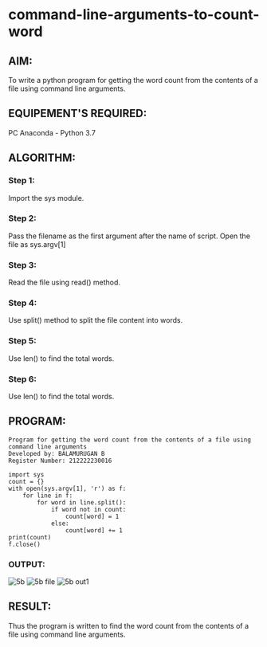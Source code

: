 # command-line-arguments-to-count-word
## AIM:
To write a python program for getting the word count from the contents of a file using command line arguments.
## EQUIPEMENT'S REQUIRED: 
PC
Anaconda - Python 3.7
## ALGORITHM: 

### Step 1:
Import the sys module.

### Step 2: 
Pass the filename as the first argument after the name of script. Open the file as sys.argv[1]

### Step 3:
Read the file using read() method.

### Step 4: 
Use split() method to split the file content into words.

### Step 5: 
Use len() to find the total words.

### Step 6:
Use len() to find the total words.

## PROGRAM:
```
Program for getting the word count from the contents of a file using command line arguments
Developed by: BALAMURUGAN B
Register Number: 212222230016

import sys
count = {}
with open(sys.argv[1], 'r') as f:
    for line in f:
        for word in line.split():
            if word not in count:
                count[word] = 1
            else:
                count[word] += 1
print(count)
f.close()
```
### OUTPUT:
![5b](https://github.com/BALA291/command-line-arguments-to-count-word/assets/120717501/04175a22-50c1-4f4b-b92b-07a189e8ffbe)
![5b file](https://github.com/BALA291/command-line-arguments-to-count-word/assets/120717501/6d7b4578-91c2-41a1-aee5-7e79604117db)
![5b out1](https://github.com/BALA291/command-line-arguments-to-count-word/assets/120717501/cc00e81e-b787-44e0-abc6-b800267c45bf)

## RESULT:
Thus the program is written to find the word count from the contents of a file using command line arguments.
